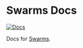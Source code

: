 # Swarms Docs

[![Docs](https://readthedocs.org/projects/swarms/badge/)](https://swarms.readthedocs.io)

Docs for [Swarms](https://github.com/swarms-ai/swarms).
